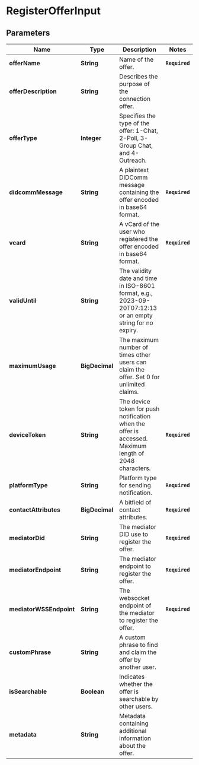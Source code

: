 # RegisterOfferInput
## Parameters

| Name | Type | Description | Notes |
|------------ | ------------- | ------------- | -------------|
| **offerName** | **String** | Name of the offer. | **`Required`**   |
| **offerDescription** | **String** | Describes the purpose of the connection offer. |   |
| **offerType** | **Integer** | Specifies the type of the offer: 1-Chat, 2-Poll, 3-Group Chat, and 4-Outreach. |   |
| **didcommMessage** | **String** | A plaintext DIDComm message containing the offer encoded in base64 format. | **`Required`**   |
| **vcard** | **String** | A vCard of the user who registered the offer encoded in base64 format. | **`Required`**   |
| **validUntil** | **String** | The validity date and time in ISO-8601 format, e.g., 2023-09-20T07:12:13  or an empty string for no expiry. |   |
| **maximumUsage** | **BigDecimal** | The maximum number of times other users can claim the offer. Set 0 for unlimited claims. |   |
| **deviceToken** | **String** | The device token for push notification when the offer is accessed.  Maximum length of 2048 characters. | **`Required`**   |
| **platformType** | **String** | Platform type for sending notification. | **`Required`**   |
| **contactAttributes** | **BigDecimal** | A bitfield of contact attributes. | **`Required`**   |
| **mediatorDid** | **String** | The mediator DID use to register the offer. | **`Required`**   |
| **mediatorEndpoint** | **String** | The mediator endpoint to register the offer. | **`Required`**   |
| **mediatorWSSEndpoint** | **String** | The websocket endpoint of the mediator to register the offer. | **`Required`**   |
| **customPhrase** | **String** | A custom phrase to find and claim the offer by another user. |   |
| **isSearchable** | **Boolean** | Indicates whether the offer is searchable by other users. |   |
| **metadata** | **String** | Metadata containing additional information about the offer. |   |

